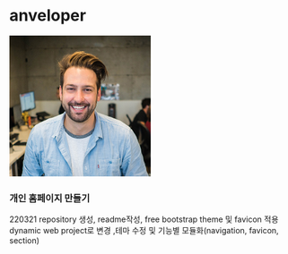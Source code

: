 anveloper
=========
<img src="/assets/img/profile.jpg" width="50%" height="50%" title="signature" alt="anveloper"/>

### 개인 홈페이지 만들기

220321 repository 생성, readme작성, free bootstrap theme 및 favicon 적용   
dynamic web project로 변경 ,테마 수정 및 기능별 모듈화(navigation, favicon, section)   
